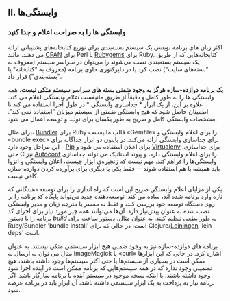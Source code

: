 ## II. وابستگی‌ها
### وابستگی ها را به صراحت اعلام و جدا کنید

اکثر زبان های برنامه نویسی یک سیستم بسته‌بندی برای توزیع کتابخانه‌های پشتیبانی ارائه می دهند، مانند [CPAN](http://www.cpan.org/) برای Perl یا [Rubygems](http://rubygems.org/) برای Ruby. کتابخانه‌هایی که از طریق یک سیستم بسته‌بندی نصب می‌شوند را می‌توان در سراسر سیستم (معروف به "بسته‌های سایت") نصب کرد یا در دایرکتوری حاوی برنامه (معروف به "کتابخانه" یا "بسته‌بندی") قرار داد.

**یک برنامه دوازده-سازه هرگز به وجود ضمنی بسته های سراسر سیستم متکی نیست.** همه وابستگی ها را به طور کامل و دقیقاً از طریق مانیفست *اعلام وابستگی* اعلام می کند. علاوه بر این، از یک ابزار * جداسازی وابستگی * در طول اجرا استفاده می کند تا اطمینان حاصل شود که هیچ وابستگی ضمنی از سیستم میزبان "استفاده نمی کند". مشخصات وابستگی کامل و صریح به طور یکسان برای تولید و توسعه اعمال می شود.

برای مثال، [Bundler](https://bundler.io/) برای Ruby قالب مانیفست «Gemfile» را برای اعلام وابستگی و «bundle exec» برای جداسازی وابستگی ارائه می‌کند. در پایتون دو ابزار جداگانه برای این مراحل وجود دارد - [Pip](http://www.pip-installer.org/en/latest/) برای اعلان استفاده می شود و [Virtualenv](http://www.virtualenv.org/en/latest/) برای جداسازی. حتی C نیز [Autoconf](http://www.gnu.org/s/autoconf/) را برای اعلام وابستگی دارد، و پیوند استاتیک می تواند جداسازی وابستگی‌ها را فراهم کند. مهم نیست که زنجیره‌ی ابزار چیست، اعلان وابستگی و انزوا باید همیشه با هم استفاده شوند -- فقط یکی یا دیگری برای برآورده کردن دوازده-سازه کافی نیست.

یکی از مزایای اعلام وابستگی صریح این است که راه اندازی را برای توسعه دهندگانی که تازه وارد برنامه شده اند، ساده می کند. توسعه‌دهنده جدید می‌تواند پایگاه کد برنامه را بر روی دستگاه توسعه خود بررسی کند، و فقط به مفسر یا مترجم زبان و مدیر وابستگی نصب شده به عنوان پیش‌نیاز دارد. آن‌ها می‌توانند همه چیز مورد نیاز برای اجرای کد برنامه را با دستور *build* به طور بطعی تنظیم کنند. به عنوان مثال، دستور ساخت برای Ruby/Bundler 'bundle install' است، در حالی که برای Clojure/[Leiningen](https://github.com/technomancy/leiningen#readme) 'lein deps' است.

برنامه های دوازده-سازه نیز به وجود ضمنی هیچ ابزار سیستمی متکی نیستند. به عنوان مثال می توان به ارسال به ImageMagick یا «curl» اشاره کرد. در حالی که این ابزارها ممکن است در بسیاری از سیستم‌ها یا حتی اکثر سیستم‌ها وجود داشته باشند، هیچ تضمینی وجود ندارد که در همه سیستم‌هایی که برنامه ممکن است در آینده اجرا شود وجود داشته باشند، یا اینکه نسخه موجود در سیستم آینده با برنامه سازگار باشد. اگر برنامه نیاز به پرداخت به یک ابزار سیستمی داشته باشد، آن ابزار باید در برنامه عرضه شود.